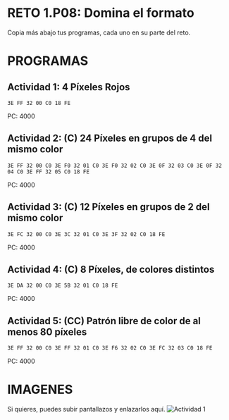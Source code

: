 # RETO 1.P08: Domina el formato
Copia más abajo tus programas, cada uno en su parte del reto.

# PROGRAMAS

## Actividad 1: 4 Píxeles Rojos
```
3E FF 32 00 C0 18 FE
```
PC: 4000

## Actividad 2: (C) 24 Píxeles en grupos de 4 del mismo color
```
3E FF 32 00 C0 3E F0 32 01 C0 3E F0 32 02 C0 3E 0F 32 03 C0 3E 0F 32 04 C0 3E FF 32 05 C0 18 FE
```
PC: 4000

## Actividad 3: (C) 12 Píxeles en grupos de 2 del mismo color
```
3E FC 32 00 C0 3E 3C 32 01 C0 3E 3F 32 02 C0 18 FE 
```
PC: 4000

## Actividad 4: (C) 8 Píxeles, de colores distintos
```
3E DA 32 00 C0 3E 5B 32 01 C0 18 FE
```
PC: 4000
## Actividad 5: (CC) Patrón libre de color de al menos 80 píxeles
```
3E FF 32 00 C0 3E FF 32 01 C0 3E F6 32 02 C0 3E FC 32 03 C0 18 FE
```
PC: 4000

# IMAGENES
Si quieres, puedes subir pantallazos y enlazarlos aquí.
![Actividad 1](/pixelrojo.png)

